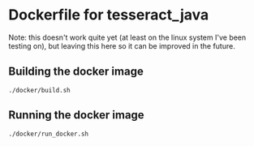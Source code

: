 # Dockerfile for tesseract_java

Note: this doesn't work quite yet (at least on the linux system I've been testing on), but leaving this here so it can
be improved in the future.

## Building the docker image

`./docker/build.sh`

## Running the docker image

`./docker/run_docker.sh`

